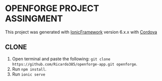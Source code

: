 # OPENFORGE PROJECT ASSINGMENT

This project was generated with [IonicFramework](https://ionicframework.com/) version 6.x.x with [Cordova](https://cordova.apache.org/)

## CLONE

1. Open terminal and paste the following: `git clone https://github.com/Ricardo385/openforge-app.git openforge`.
2. Run `npm install`.
3. Run `ionic serve`
